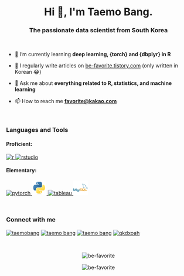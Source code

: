 <h1 align="center">Hi 👋, I'm Taemo Bang.</h1>
<h3 align="center">The passionate data scientist from South Korea</h3>

&nbsp;

- 🌱 I’m currently learning **deep learning, {torch} and {dbplyr} in R**

- 📝 I regularly write articles on [be-favorite.tistory.com](be-favorite.tistory.com) (only written in Korean :joy:)

- 💬 Ask me about **everything related to R, statistics, and machine learning**

- 📫 How to reach me **favorite@kakao.com**

&nbsp;

<h3 align="left">Languages and Tools</h3>
<h4 align="left">Proficient:</h3>
<p align="left">
  <a href="https://www.r-project.org/" target="_blank"> <img src="https://simpleicons.org/icons/r.svg" alt="r" width="40" height="40"/> </a>
  <a href="https://rstudio.com/" target="_blank"> <img src="https://simpleicons.org/icons/rstudio.svg" alt="rstudio" width="40" height="40"/> </a>
</p>
<h4 align="left">Elementary: </h3>
<p align="left">
  <a href="https://pytorch.org/" target="_blank"> <img src="https://www.vectorlogo.zone/logos/pytorch/pytorch-icon.svg" alt="pytorch" width="40" height="40"/> </a>
  <a href="https://www.python.org" target="_blank"> <img src="https://raw.githubusercontent.com/devicons/devicon/master/icons/python/python-original.svg" alt="python" width="40" height="40"/> </a> 
  <a href="https://www.tableau.com/en-gb/" target="_blank"> <img src="https://simpleicons.org/icons/tableau.svg" alt="tableau" width="40" height="40"/> </a>
  <a href="https://www.mysql.com/" target="_blank"> <img src="https://raw.githubusercontent.com/devicons/devicon/master/icons/mysql/mysql-original-wordmark.svg" alt="mysql" width="40" height="40"/> </a> 
</p>

&nbsp;

<h3 align="left">Connect with me</h3>
<p align="left">
<a href="https://twitter.com/taemobang" target="blank"><img align="center" src="https://cdn.jsdelivr.net/npm/simple-icons@3.0.1/icons/twitter.svg" alt="taemobang" height="30" width="40" /></a>
<a href="https://www.linkedin.com/in/taemo-bang-8b9999184/" target="blank"><img align="center" src="https://cdn.jsdelivr.net/npm/simple-icons@3.0.1/icons/linkedin.svg" alt="taemo bang" height="30" width="40" /></a>
<a href="https://www.kaggle.com/taemobang" target="blank"><img align="center" src="https://cdn.jsdelivr.net/npm/simple-icons@3.0.1/icons/kaggle.svg" alt="taemo bang" height="30" width="40" /></a>
<a href="https://instagram.com/qkdxoah" target="blank"><img align="center" src="https://cdn.jsdelivr.net/npm/simple-icons@3.0.1/icons/instagram.svg" alt="qkdxoah" height="30" width="40" /></a>
</p>


&nbsp;
<div align=center>
<p> <img src="https://komarev.com/ghpvc/?username=be-favorite&label=Profile%20views&color=0e75b6&style=flat" alt="be-favorite" /> </p>
<p><img align="center" src="https://github-readme-stats.vercel.app/api?username=be-favorite&show_icons=true&locale=en" alt="be-favorite" /></p>
